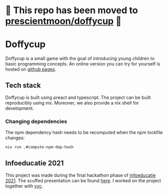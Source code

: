 # 🚧 This repo has been moved to [prescientmoon/doffycup](https://github.com/prescientmoon/doffycup) 🚧

# Doffycup

Doffycup is a small game with the goal of introducing young children to basic programming concepts. An online version you can try for yourself is hosted on [github pages](https://mateiadrielrafael.github.io/doffycup/).

## Tech stack

Doffycup is built using preact and typescript. The project can be built reproducibly using nix. Moreover, we also provide a nix shell for development.

### Changing dependencies

The npm dependency hash needs to be recomputed when the npm lockfile changes:

```sh
nix run .#compute-npm-dep-hash
```

## Infoeducatie 2021

This project was made during the final hackathon phase of [infoeducatie 2021](https://infoeducatie.ro/). The scuffed presentation can be found [here](https://youtu.be/h536BEVIe1U?t=296). I worked on the project together with [vyc](https://github.com/vycdev).

